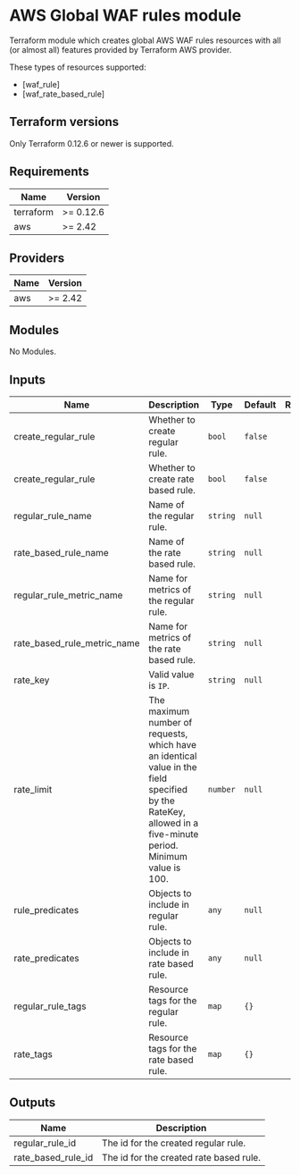 # AWS Global WAF rules module

Terraform module which creates global AWS WAF rules resources with all (or almost all) features provided by Terraform AWS provider.

These types of resources supported:

* [waf_rule]
* [waf_rate_based_rule]

## Terraform versions

Only Terraform 0.12.6 or newer is supported.

<!-- BEGINNING OF PRE-COMMIT-TERRAFORM DOCS HOOK -->
## Requirements

| Name | Version |
|------|---------|
| terraform | >= 0.12.6 |
| aws | >= 2.42 |

## Providers

| Name | Version |
|------|---------|
| aws | >= 2.42 |

## Modules

No Modules.

## Inputs

| Name | Description | Type | Default | Required |
|------|-------------|------|---------|:--------:|
| create_regular_rule | Whether to create regular rule. | `bool` | `false` | no |
| create_regular_rule | Whether to create rate based rule. | `bool` | `false` | no |
| regular_rule_name | Name of the regular rule. | `string` | `null` | yes |
| rate_based_rule_name | Name of the rate based rule. | `string` | `null` | yes |
| regular_rule_metric_name | Name for metrics of the regular rule. | `string` | `null` | yes |
| rate_based_rule_metric_name | Name for metrics of the rate based rule. | `string` | `null` | yes |
| rate_key | Valid value is `IP`. | `string` | `null` | yes |
| rate_limit | The maximum number of requests, which have an identical value in the field specified by the RateKey, allowed in a five-minute period. Minimum value is 100. | `number` | `null` | yes |
| rule_predicates | Objects to include in regular rule. | `any` | `null` | no |
| rate_predicates | Objects to include in rate based rule. | `any` | `null` | no |
| regular_rule_tags | Resource tags for the regular rule. | `map` | `{}` | no |
| rate_tags | Resource tags for the rate based rule. | `map` | `{}` | no |
## Outputs

| Name | Description |
|------|-------------|
| regular\_rule\_id | The id for the created regular rule. |
| rate\_based\_rule\_id | The id for the created rate based rule. |

